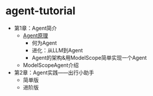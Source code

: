 # agent-tutorial

- 第1章：Agent简介
  - [Agent原理](./notebook/第一章：Agent简介/Agent原理.md)
    - 何为Agent
    - 进化：从LLM到Agent
    - Agent的架构&用ModelScope简单实现一个Agent
  - ModelScopeAgent介绍
- 第2章：Agent实践——出行小助手
  - 简单版
  - 进阶版
